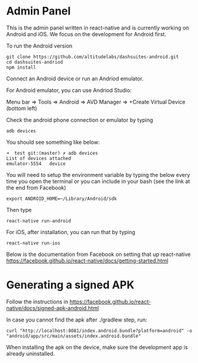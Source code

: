 # Admin Panel

This is the admin panel written in react-native and is currently working on Android and iOS. We focus on the development for Android first.

To run the Android version
```
git clone https://github.com/altitudelabs/dashsuites-android.git
cd dashsuites-andriod
npm install
```
Connect an Android device or run an Andriod emulator.

For Android emulator, you can use Andriod Studio:  

Menu bar => Tools => Android => AVD Manager => +Create Virtual Device (bottom left)

Check the android phone connection or emulator by typing
```
adb devices
```
You should see something like below:
```
➜  test git:(master) ✗ adb devices
List of devices attached
emulator-5554	device
```
You will need to setup the environment variable by typing the below every time you open the terminal or you can include in your bash (see the link at the end from Facebook)
```
export ANDROID_HOME=~/Library/Android/sdk
```

Then type
```
react-native run-android
```

For iOS, after installation, you can run that by typing
```
react-native run-ios
```

Below is the documentation from Facebook on setting that up react-native
https://facebook.github.io/react-native/docs/getting-started.html


# Generating a signed APK
Follow the instructions in https://facebook.github.io/react-native/docs/signed-apk-android.html

In case you cannot find the apk after ./gradlew step, run:
```
curl "http://localhost:8081/index.android.bundle?platform=android" -o "android/app/src/main/assets/index.android.bundle"
```

When installing the apk on the device, make sure the development app is already uninstalled.
